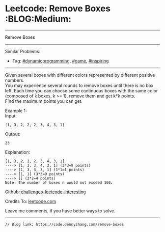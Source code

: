 
# Leetcode: Remove Boxes     :BLOG:Medium:

---

Remove Boxes  

---

Similar Problems:  

-   Tag: [#dynamicprogramming](https://code.dennyzhang.com/tag/dynamicprogramming), [#game](https://code.dennyzhang.com/tag/game), [#inspiring](https://code.dennyzhang.com/tag/inspiring)

---

Given several boxes with different colors represented by different positive numbers.  
You may experience several rounds to remove boxes until there is no box left. Each time you can choose some continuous boxes with the same color (composed of k boxes, k >= 1), remove them and get k\*k points.  
Find the maximum points you can get.  

Example 1:  
Input:  

    [1, 3, 2, 2, 2, 3, 4, 3, 1]

Output:  

    23

Explanation:  

    [1, 3, 2, 2, 2, 3, 4, 3, 1] 
    ----> [1, 3, 3, 4, 3, 1] (3*3=9 points) 
    ----> [1, 3, 3, 3, 1] (1*1=1 points) 
    ----> [1, 1] (3*3=9 points) 
    ----> [] (2*2=4 points)
    Note: The number of boxes n would not exceed 100.

Github: [challenges-leetcode-interesting](https://github.com/DennyZhang/challenges-leetcode-interesting/tree/master/remove-boxes)  

Credits To: [leetcode.com](https://leetcode.com/problems/remove-boxes/description/)  

Leave me comments, if you have better ways to solve.  

---

    // Blog link: https://code.dennyzhang.com/remove-boxes

